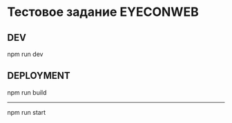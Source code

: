 # Тестовое задание EYECONWEB

## DEV

npm run dev

## DEPLOYMENT

npm run build

---

npm run start
